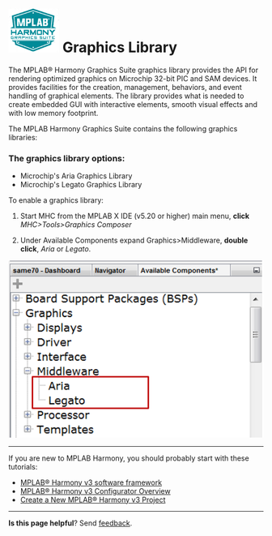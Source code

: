 # ![Microchip Technology](images/mhgs.png) Graphics Library

The MPLAB® Harmony Graphics Suite graphics library provides the API for rendering optimized graphics on Microchip 32-bit PIC and SAM devices. It provides facilities for the creation, management, behaviors, and event handling of graphical elements. The library provides what is needed to create embedded GUI with interactive elements, smooth visual effects and with low memory footprint. 

The MPLAB Harmony Graphics Suite contains the following graphics libraries:

 
### The graphics library options:

* Microchip's Aria Graphics Library
* Microchip's Legato Graphics Library

To enable a graphics library:

1. Start MHC from the MPLAB X IDE (v5.20 or higher) main menu, **click**
_MHC>Tools>Graphics Composer_

2. Under Available Components expand Graphics>Middleware, **double click**, _Aria_ or _Legato_.

![Microchip Technology](images/wiki_graphics_library_mhgc.png)

***

If you are new to MPLAB Harmony, you should probably start with these tutorials:

* [MPLAB® Harmony v3 software framework](https://microchipdeveloper.com/harmony3:start) 
* [MPLAB® Harmony v3 Configurator Overview](https://microchipdeveloper.com/harmony3:mhc-overview)
* [Create a New MPLAB® Harmony v3 Project](https://microchipdeveloper.com/harmony3:new-proj)

***

**Is this page helpful**? Send [feedback](https://github.com/Microchip-MPLAB-Harmony/gfx/issues).

